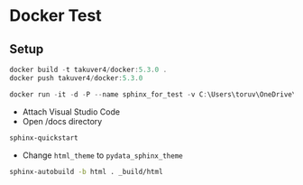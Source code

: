 # Docker Test

## Setup

```PowerShell
docker build -t takuver4/docker:5.3.0 .
docker push takuver4/docker:5.3.0
```

```PowerShell
docker run -it -d -P --name sphinx_for_test -v C:\Users\toruv\OneDrive\work\Sphinx_Test\:/docs --rm takuver4/docker:5.3.0 bash
```

* Attach Visual Studio Code
* Open /docs directory

```bash
sphinx-quickstart
```

* Change `html_theme` to `pydata_sphinx_theme`

```bash
sphinx-autobuild -b html . _build/html
```
